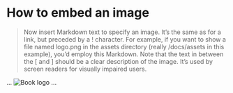 # How to embed an image
> Now insert Markdown text to specify an image. It’s the same as for a link, but preceded by a ! character. For example, if you want to show a file named logo.png in the assets directory (really /docs/assets in this example), you’d employ this Markdown. Note that the text in between the [ and ] should be a clear description of the image. It’s used by screen readers for visually impaired users.

...
![Book logo](/least-github-pages/assets/logo.png)
...
